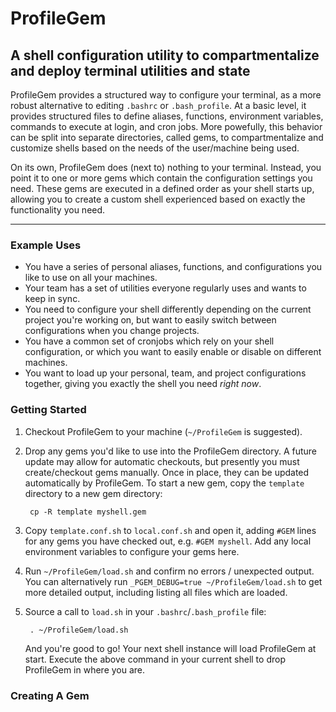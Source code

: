 # ProfileGem

## A shell configuration utility to compartmentalize and deploy terminal utilities and state

ProfileGem provides a structured way to configure your terminal, as a more robust alternative to editing `.bashrc` or `.bash_profile`.  At a basic level, it provides structured files to define aliases, functions, environment variables, commands to execute at login, and cron jobs.  More powefully, this behavior can be split into separate directories, called gems, to compartmentalize and customize shells based on the needs of the user/machine being used.

On its own, ProfileGem does (next to) nothing to your terminal.  Instead, you point it to one or more gems which contain the configuration settings you need.  These gems are executed in a defined order as your shell starts up, allowing you to create a custom shell experienced based on exactly the functionality you need.

---

### Example Uses

* You have a series of personal aliases, functions, and configurations you like to use on all your machines.
* Your team has a set of utilities everyone regularly uses and wants to keep in sync.
* You need to configure your shell differently depending on the current project you're working on, but want to easily switch between configurations when you change projects.
* You have a common set of cronjobs which rely on your shell configuration, or which you want to easily enable or disable on different machines.
* You want to load up your personal, team, and project configurations together, giving you exactly the shell you need *right now*.

### Getting Started

1. Checkout ProfileGem to your machine (`~/ProfileGem` is suggested).

1. Drop any gems you'd like to use into the ProfileGem directory.  A future update may allow for automatic checkouts, but presently you must create/checkout gems manually.  Once in place, they can be updated automatically by ProfileGem.  To start a new gem, copy the `template` directory to a new gem directory:

        cp -R template myshell.gem

1. Copy `template.conf.sh` to `local.conf.sh` and open it, adding `#GEM` lines for any gems you have checked out, e.g. `#GEM myshell`.  Add any local environment variables to configure your gems here.

1. Run `~/ProfileGem/load.sh` and confirm no errors / unexpected output.  You can alternatively run `_PGEM_DEBUG=true ~/ProfileGem/load.sh` to get more detailed output, including listing all files which are loaded.

1. Source a call to `load.sh` in your `.bashrc`/`.bash_profile` file:

        . ~/ProfileGem/load.sh

    And you're good to go!  Your next shell instance will load ProfileGem at start.  Execute the above command in your current shell to drop ProfileGem in where you are.

### Creating A Gem


